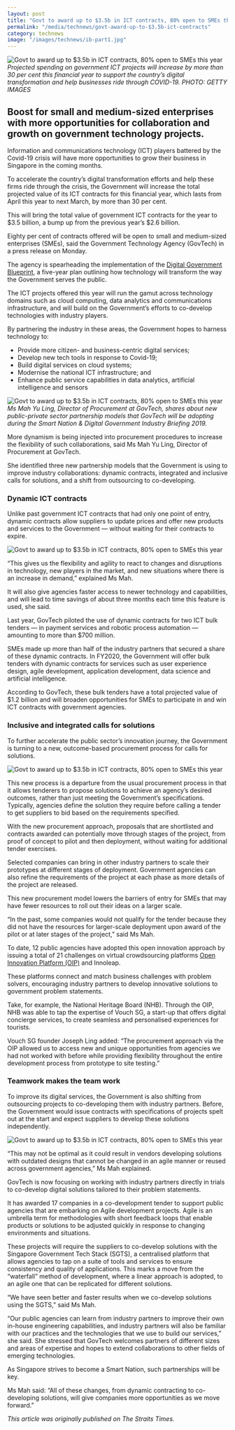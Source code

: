 ```yaml
---
layout: post
title: "Govt to award up to $3.5b in ICT contracts, 80% open to SMEs this year"
permalink: "/media/technews/govt-award-up-to-$3.5b-ict-contracts"
category: technews
image: "/images/technews/ib-part1.jpg"
---
```


![Govt to award up to $3.5b in ICT contracts, 80% open to SMEs this year](/images/technews/ib-part1.jpg)
*Projected spending on government ICT projects will increase by more than 30 per cent this financial year to support the country’s digital transformation and help businesses ride through COVID-19. PHOTO: GETTY IMAGES*


Boost for small and medium-sized enterprises with more opportunities for collaboration and growth on government technology projects.
---

Information and communications technology (ICT) players battered by the Covid-19 crisis will have more opportunities to grow their business in Singapore in the coming months.

To accelerate the country’s digital transformation efforts and help these firms ride through the crisis, the Government will increase the total projected value of its ICT contracts for this financial year, which lasts from April this year to next March, by more than 30 per cent.

This will bring the total value of government ICT contracts for the year to $3.5 billion, a bump up from the previous year’s $2.6 billion.

Eighty per cent of contracts offered will be open to small and medium-sized enterprises (SMEs), said the Government Technology Agency (GovTech) in a press release on Monday.

The agency is spearheading the implementation of the [Digital Government Blueprint](https://www.tech.gov.sg/digital-government-blueprint/), a five-year plan outlining how technology will transform the way the Government serves the public.

The ICT projects offered this year will run the gamut across technology domains such as cloud computing, data analytics and communications infrastructure, and will build on the Government’s efforts to co-develop technologies with industry players.

By partnering the industry in these areas, the Government hopes to harness technology to:

  - Provide more citizen- and business-centric digital services;
  - Develop new tech tools in response to Covid-19;
  - Build digital services on cloud systems;
  - Modernise the national ICT infrastructure; and
  - Enhance public service capabilities in data analytics, artificial intelligence and sensors


![Govt to award up to $3.5b in ICT contracts, 80% open to SMEs this year](/images/technews/ib-part2.jpg)
*Ms Mah Yu Ling, Director of Procurement at GovTech, shares about new public-private sector partnership models that GovTech will be adopting during the Smart Nation & Digital Government Industry Briefing 2019.*

More dynamism is being injected into procurement procedures to increase the flexibility of such collaborations, said Ms Mah Yu Ling, Director of Procurement at GovTech.

She identified three new partnership models that the Government is using to improve industry collaborations: dynamic contracts, integrated and inclusive calls for solutions, and a shift from outsourcing to co-developing.

### **Dynamic ICT contracts**

Unlike past government ICT contracts that had only one point of entry, dynamic contracts allow suppliers to update prices and offer new products and services to the Government — without waiting for their contracts to expire.

![Govt to award up to $3.5b in ICT contracts, 80% open to SMEs this year](/images/technews/ib-part3.jpg)

“This gives us the flexibility and agility to react to changes and disruptions in technology, new players in the market, and new situations where there is an increase in demand,” explained Ms Mah.

It will also give agencies faster access to newer technology and capabilities, and will lead to time savings of about three months each time this feature is used, she said.

Last year, GovTech piloted the use of dynamic contracts for two ICT bulk tenders — in payment services and robotic process automation — amounting to more than $700 million.

SMEs made up more than half of the industry partners that secured a share of these dynamic contracts.
In FY2020, the Government will offer bulk tenders with dynamic contracts for services such as user experience design, agile development, application development, data science and artificial intelligence.

According to GovTech, these bulk tenders have a total projected value of $1.2 billion and will broaden opportunities for SMEs to participate in and win ICT contracts with government agencies.

### **Inclusive and integrated calls for solutions**

To further accelerate the public sector’s innovation journey, the Government is turning to a new, outcome-based procurement process for calls for solutions.

![Govt to award up to $3.5b in ICT contracts, 80% open to SMEs this year](/images/technews/ib-part4.jpg)

This new process is a departure from the usual procurement process in that it allows tenderers to propose solutions to achieve an agency’s desired outcomes, rather than just meeting the Government’s specifications.
Typically, agencies define the solution they require before calling a tender to get suppliers to bid based on the requirements specified.

With the new procurement approach, proposals that are shortlisted and contracts awarded can potentially move through stages of the project, from proof of concept to pilot and then deployment, without waiting for additional tender exercises.

Selected companies can bring in other industry partners to scale their prototypes at different stages of deployment. Government agencies can also refine the requirements of the project at each phase as more details of the project are released.

This new procurement model lowers the barriers of entry for SMEs that may have fewer resources to roll out their ideas on a larger scale.

“In the past, some companies would not qualify for the tender because they did not have the resources for larger-scale deployment upon award of the pilot or at later stages of the project,” said Ms Mah.

To date, 12 public agencies have adopted this open innovation approach by issuing a total of 21 challenges on virtual crowdsourcing platforms [Open Innovation Platform (OIP)](https://www.openinnovation.sg/about) and Innoleap.

These platforms connect and match business challenges with problem solvers, encouraging industry partners to develop innovative solutions to government problem statements.

Take, for example, the National Heritage Board (NHB). Through the OIP, NHB was able to tap the expertise of Vouch SG, a start-up that offers digital concierge services, to create seamless and personalised experiences for tourists.

Vouch SG founder Joseph Ling added: “The procurement approach via the OIP allowed us to access new and unique opportunities from agencies we had not worked with before while providing flexibility throughout the entire development process from prototype to site testing.”

### **Teamwork makes the team work**

To improve its digital services, the Government is also shifting from outsourcing projects to co-developing them with industry partners.
Before, the Government would issue contracts with specifications of projects spelt out at the start and expect suppliers to develop these solutions independently.

![Govt to award up to $3.5b in ICT contracts, 80% open to SMEs this year](/images/technews/ib-part5.jpg)

“This may not be optimal as it could result in vendors developing solutions with outdated designs that cannot be changed in an agile manner or reused across government agencies,” Ms Mah explained.

GovTech is now focusing on working with industry partners directly in trials to co-develop digital solutions tailored to their problem statements.

It has awarded 17 companies in a co-development tender to support public agencies that are embarking on Agile development projects. Agile is an umbrella term for methodologies with short feedback loops that enable products or solutions to be adjusted quickly in response to changing environments and situations.

These projects will require the suppliers to co-develop solutions with the Singapore Government Tech Stack (SGTS), a centralised platform that allows agencies to tap on a suite of tools and services to ensure consistency and quality of applications.
This marks a move from the “waterfall” method of development, where a linear approach is adopted, to an agile one that can be replicated for different solutions.

“We have seen better and faster results when we co-develop solutions using the SGTS,” said Ms Mah.

“Our public agencies can learn from industry partners to improve their own in-house engineering capabilities, and industry partners will also be familiar with our practices and the technologies that we use to build our services,” she said.
She stressed that GovTech welcomes partners of different sizes and areas of expertise and hopes to extend collaborations to other fields of emerging technologies.

As Singapore strives to become a Smart Nation, such partnerships will be key.

Ms Mah said: “All of these changes, from dynamic contracting to co-developing solutions, will give companies more opportunities as we move forward.”

*This article was originally published on The Straits Times.*
